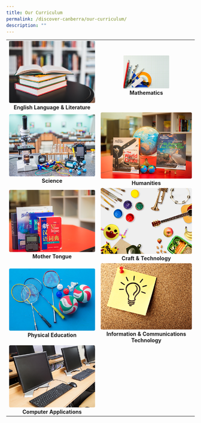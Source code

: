 ```yaml
---
title: Our Curriculum
permalink: /discover-canberra/our-curriculum/
description: ""
---
```

|  |  |  
| :--------: | :--------: | 
|   <a href="https://moe-canberrasec-staging.netlify.app/discover-canberra/our-curriculum/english-language-n-literature"><img src="/images/english.png"></a><br><strong>English Language & Literature</strong>   |   <a href="https://moe-canberrasec-staging.netlify.app/discover-canberra/our-curriculum/mathematics"><img src="/images/Maths.png" width="50%" height="50%"></a><br><strong>Mathematics</strong>   |  
| <a href="https://moe-canberrasec-staging.netlify.app/discover-canberra/our-curriculum/science"><img src="/images/science.png"></a><br><strong>Science</strong>   | <a href="https://moe-canberrasec-staging.netlify.app/discover-canberra/our-curriculum/humanities"> <img src="/images/humanities.png"><br></a><strong>Humanities</strong>   |   
| <a href="https://moe-canberrasec-staging.netlify.app/discover-canberra/our-curriculum/mother-tongue"><img src="/images/mother-tongue.png"></a><br><strong>Mother Tongue</strong>   |   <a href="https://moe-canberrasec-staging.netlify.app/discover-canberra/our-curriculum/craft-n-technology"> <img src="/images/craft-n-tech.png"></a><br><strong>Craft & Technology</strong>   |
|   <a href="https://moe-canberrasec-staging.netlify.app/discover-canberra/our-curriculum/physical-education/"><img src="/images/physical-education.png"></a><br><strong>Physical Education</strong>   |   <a href="https://moe-canberrasec-staging.netlify.app/discover-canberra/our-curriculum/information-n-communications-technology"> <img src="/images/infos.png"></a><br> <strong>Information & Communications Technology</strong>   |  
|<a href="https://moe-canberrasec-staging.netlify.app/discover-canberra/our-curriculum/computer-applications"><img src="/images/computer-application.png"></a><br><strong>Computer Applications</strong>   |